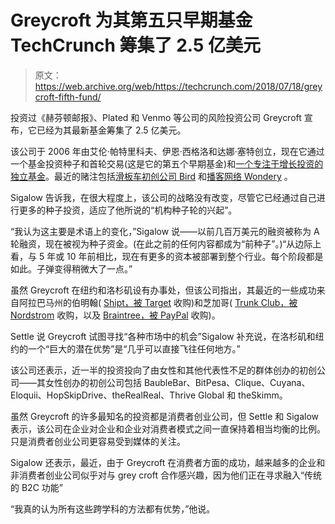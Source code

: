 # Greycroft 为其第五只早期基金 TechCrunch 筹集了 2.5 亿美元

> 原文：<https://web.archive.org/web/https://techcrunch.com/2018/07/18/greycroft-fifth-fund/>

投资过《赫芬顿邮报》、Plated 和 Venmo 等公司的风险投资公司 Greycroft 宣布，它已经为其最新基金筹集了 2.5 亿美元。

该公司于 2006 年由艾伦·帕特里科夫、伊恩·西格洛和达娜·塞特创立，现在它通过一个基金投资种子和首轮交易(这是它的第五个早期基金)和[一个专注于增长投资的独立基金](https://web.archive.org/web/20221229152114/https://techcrunch.com/2017/02/09/greycroft-announces-250-million-growth-fund/)。最近的赌注包括[滑板车初创公司 Bird](https://web.archive.org/web/20221229152114/https://techcrunch.com/2018/06/28/bird-has-officially-raised-a-whopping-300m-as-the-scooter-wars-heat-up/) 和[播客网络 Wondery](https://web.archive.org/web/20221229152114/https://techcrunch.com/2018/03/29/wondery-wants-to-become-hollywoods-podcast-dream-factory/) 。

Sigalow 告诉我，在很大程度上，该公司的战略没有改变，尽管它已经通过自己进行更多的种子投资，适应了他所说的“机构种子轮的兴起”。

“我认为这主要是术语上的变化，”Sigalow 说——以前几百万美元的融资被称为 A 轮融资，现在被视为种子资金。(在此之前的任何内容都成为“前种子”。)“从边际上看，与 5 年或 10 年前相比，现在有更多的资本被部署到整个行业。每个阶段都是如此。子弹变得稍微大了一点。”

虽然 Greycroft 在纽约和洛杉矶设有办事处，但该公司指出，其最近的一些成功来自阿拉巴马州的伯明翰( [Shipt，被 Target](https://web.archive.org/web/20221229152114/https://techcrunch.com/2017/12/13/target-is-buying-alabama-based-same-day-delivery-service-shipt-for-550-million/) 收购)和芝加哥( [Trunk Club，被 Nordstrom](https://web.archive.org/web/20221229152114/https://techcrunch.com/2014/07/31/nordstrom-acquires-mens-shopping-service-trunk-club/) 收购，以及 [Braintree，被 PayPal](https://web.archive.org/web/20221229152114/https://techcrunch.com/2013/09/26/paypal-acquires-payments-gateway-braintree-for-800m-in-cash/) 收购)。

Settle 说 Greycroft 试图寻找“各种市场中的机会”Sigalow 补充说，在洛杉矶和纽约的一个“巨大的潜在优势”是“几乎可以直接飞往任何地方。”

该公司还表示，近一半的投资投向了由女性和其他代表性不足的群体创办的初创公司——其女性创办的初创公司包括 BaubleBar、BitPesa、Clique、Cuyana、Eloquii、HopSkipDrive、theRealReal、Thrive Global 和 theSkimm。

虽然 Greycroft 的许多最知名的投资都是消费者创业公司，但 Settle 和 Sigalow 表示，该公司在企业对企业和企业对消费者模式之间一直保持着相当均衡的比例。只是消费者创业公司更容易受到媒体的关注。

Sigalow 还表示，最近，由于 Greycroft 在消费者方面的成功，越来越多的企业和非消费者创业公司似乎对与 grey croft 合作感兴趣，因为他们正在寻求融入“传统的 B2C 功能”

“我真的认为所有这些跨学科的方法都有优势，”他说。